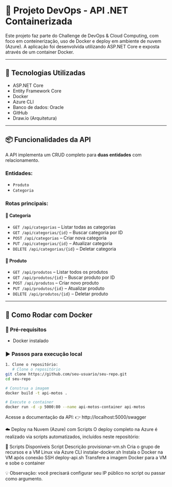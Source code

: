 # 🚀 Projeto DevOps - API .NET Containerizada

Este projeto faz parte do Challenge de DevOps & Cloud Computing, com foco em conteinerização, uso de Docker e deploy em ambiente de nuvem (Azure). A aplicação foi desenvolvida utilizando ASP.NET Core e exposta através de um container Docker.

---

## 🧩 Tecnologias Utilizadas

- ASP.NET Core
- Entity Framework Core
- Docker
- Azure CLI
- Banco de dados: Oracle
- GitHub
- Draw.io (Arquitetura)

---

## 📦 Funcionalidades da API

A API implementa um CRUD completo para **duas entidades** com relacionamento.

### Entidades:
- `Produto`
- `Categoria`

### Rotas principais:

#### 🔹 Categoria

- `GET /api/categorias` – Listar todas as categorias  
- `GET /api/categorias/{id}` – Buscar categoria por ID  
- `POST /api/categorias` – Criar nova categoria  
- `PUT /api/categorias/{id}` – Atualizar categoria  
- `DELETE /api/categorias/{id}` – Deletar categoria  

#### 🔹 Produto

- `GET /api/produtos` – Listar todos os produtos  
- `GET /api/produtos/{id}` – Buscar produto por ID  
- `POST /api/produtos` – Criar novo produto  
- `PUT /api/produtos/{id}` – Atualizar produto  
- `DELETE /api/produtos/{id}` – Deletar produto  

---

## 🐳 Como Rodar com Docker

### 🔧 Pré-requisitos

- Docker instalado

### ▶️ Passos para execução local

```bash
1. Clone o repositório:
   # Clone o repositório
git clone https://github.com/seu-usuario/seu-repo.git
cd seu-repo

# Construa a imagem
docker build -t api-motos .

# Execute o container
docker run -d -p 5000:80 --name api-motos-container api-motos
```

Acesse a documentação da API:
👉 http://localhost:5000/swagger

☁️ Deploy na Nuvem (Azure) com Scripts
O deploy completo na Azure é realizado via scripts automatizados, incluídos neste repositório:

📁 Scripts Disponíveis
Script	Descrição
provisionar-vm.sh	Cria o grupo de recursos e a VM Linux via Azure CLI
instalar-docker.sh	Instala o Docker na VM após conexão SSH
deploy-api.sh	Transfere a imagem Docker para a VM e sobe o container

💡 Observação: você precisará configurar seu IP público no script ou passar como argumento.
